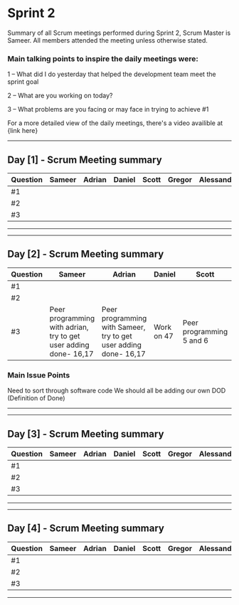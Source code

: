 # Sprint 2

Summary of all Scrum meetings performed during Sprint 2, Scrum Master is Sameer. All members attended the meeting unless otherwise stated.

### Main talking points to inspire the daily meetings were:

1 – What did I do yesterday that helped the development team meet the sprint goal 

2 – What are you working on today? 

3 – What problems are you facing or may face in trying to achieve #1 

For a more detailed view of the daily meetings, there's a video availible at {link here}

---

## Day [1] - Scrum Meeting summary


|Question | Sameer   | Adrian        | Daniel        | Scott        | Gregor        | Alessandro    |
| ------------- | ------------- | ------------- | ------------- | ------------- | ------------- | ------------- |
|#1 |               |               |               |               |               |               |
|#2 |               |               |               |               |               |               |
|#3 |               |               |               |               |               |               |

---

---

## Day [2] - Scrum Meeting summary


|Question | Sameer   | Adrian        | Daniel        | Scott        | Gregor        | Alessandro    |
| ------------- | ------------- | ------------- | ------------- | ------------- | ------------- | ------------- |
|#1 |               |               |               |               |               |               |
|#2 |               |               |               |               |               |               |
|#3 |  Peer programming with adrian, try to get user adding done- 16,17              | Peer programming with Sameer, try to get user adding done- 16,17               |  Work on 47             |    Peer programming 5 and 6           |  try 46, get all pages done             |  map locations             |

### Main Issue Points 
Need to sort through software code
We should all be adding our own DOD (Definition of Done)

---

---

## Day [3] - Scrum Meeting summary


|Question | Sameer   | Adrian        | Daniel        | Scott        | Gregor        | Alessandro    |
| ------------- | ------------- | ------------- | ------------- | ------------- | ------------- | ------------- |
|#1 |               |               |               |               |               |               |
|#2 |               |               |               |               |               |               |
|#3 |               |               |               |               |               |               |

---

---

## Day [4] - Scrum Meeting summary


|Question | Sameer   | Adrian        | Daniel        | Scott        | Gregor        | Alessandro    |
| ------------- | ------------- | ------------- | ------------- | ------------- | ------------- | ------------- |
|#1 |               |               |               |               |               |               |
|#2 |               |               |               |               |               |               |
|#3 |               |               |               |               |               |               |

---
